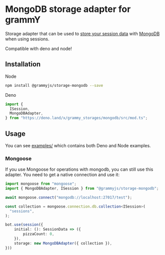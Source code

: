 # MongoDB storage adapter for grammY

Storage adapter that can be used to
[store your session data](https://grammy.dev/plugins/session.html) with
[MongoDB](https://www.mongodb.com/) when using sessions.

Compatible with deno and node!

## Installation

Node

```bash
npm install @grammyjs/storage-mongodb --save
```

Deno

```ts
import {
  ISession,
  MongoDBAdapter,
} from "https://deno.land/x/grammy_storages/mongodb/src/mod.ts";
```

## Usage

You can see [examples/](https://github.com/grammyjs/storages/tree/main/packages/mongodb/examples) which contains both Deno and Node examples.

### Mongoose

If you use Mongoose for operations with mongodb, you can still use this adapter.
You need to get a native connection and use it:

```ts
import mongoose from "mongoose";
import { MongoDBAdapter, ISession } from "@grammyjs/storage-mongodb";

await mongoose.connect("mongodb://localhost:27017/test");

const collection = mongoose.connection.db.collection<ISession>(
  "sessions",
);

bot.use(session({
    initial: (): SessionData => ({
        pizzaCount: 0,
    }),
    storage: new MongoDBAdapter({ collection }),
}))
```
